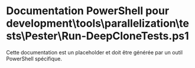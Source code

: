 # Documentation PowerShell pour development\tools\parallelization\tests\Pester\Run-DeepCloneTests.ps1

Cette documentation est un placeholder et doit être générée par un outil PowerShell spécifique.
